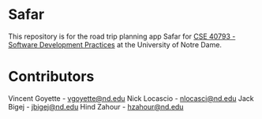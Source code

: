 # Safar
This repository is for the road trip planning app Safar for [CSE 40793 - Software Development Practices](https://www3.nd.edu/~skumar5/teaching/2020-fall-sdp.html) at the University of Notre Dame.

# Contributors
Vincent Goyette - [vgoyette@nd.edu](mailto:vgoyette@nd.edu)
Nick Locascio - [nlocasci@nd.edu](mailto:nlocasci@nd.ed)
Jack Bigej - [jbigej@nd.edu](mailto:jbigej@nd.edu)
Hind Zahour - [hzahour@nd.edu](mailto:hzahour@nd.edu)

